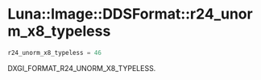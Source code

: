 # Luna::Image::DDSFormat::r24_unorm_x8_typeless

```c++
r24_unorm_x8_typeless = 46
```

DXGI_FORMAT_R24_UNORM_X8_TYPELESS. 

